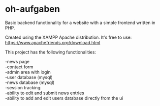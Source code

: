 # oh-aufgaben
Basic backend functionality for a website with a simple frontend written in PHP.

Created using the XAMPP Apache distribution. It's free to use: https://www.apachefriends.org/download.html

This project has the following functionalities: 
  
-news page  
-contact form  
-admin area with login  
-user database (mysql)  
-news database (mysql)  
-session tracking  
-ability to edit and submit news entries  
-ability to add and edit users database directly from the ui  
